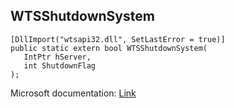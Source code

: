 ## WTSShutdownSystem

```
[DllImport("wtsapi32.dll", SetLastError = true)]
public static extern bool WTSShutdownSystem(
   IntPtr hServer,
   int ShutdownFlag
);
```

Microsoft documentation: [Link](https://docs.microsoft.com/en-us/windows/win32/api/wtsapi32/nf-wtsapi32-wtsshutdownsystem)
